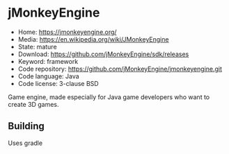 # jMonkeyEngine

- Home: https://jmonkeyengine.org/
- Media: https://en.wikipedia.org/wiki/JMonkeyEngine
- State: mature
- Download: https://github.com/jMonkeyEngine/sdk/releases
- Keyword: framework
- Code repository: https://github.com/jMonkeyEngine/jmonkeyengine.git
- Code language: Java
- Code license: 3-clause BSD

Game engine, made especially for Java game developers who want to create 3D games.

## Building

Uses gradle
